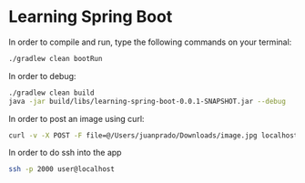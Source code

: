 Learning Spring Boot
=============

In order to compile and run, type the following commands on your terminal:

```bash
./gradlew clean bootRun
```

In order to debug:
```bash
./gradlew clean build
java -jar build/libs/learning-spring-boot-0.0.1-SNAPSHOT.jar --debug
```

In order to post an image using curl:
```bash
curl -v -X POST -F file=@/Users/juanprado/Downloads/image.jpg localhost:8080/images
```

In order to do ssh into the app
```bash
ssh -p 2000 user@localhost
```
